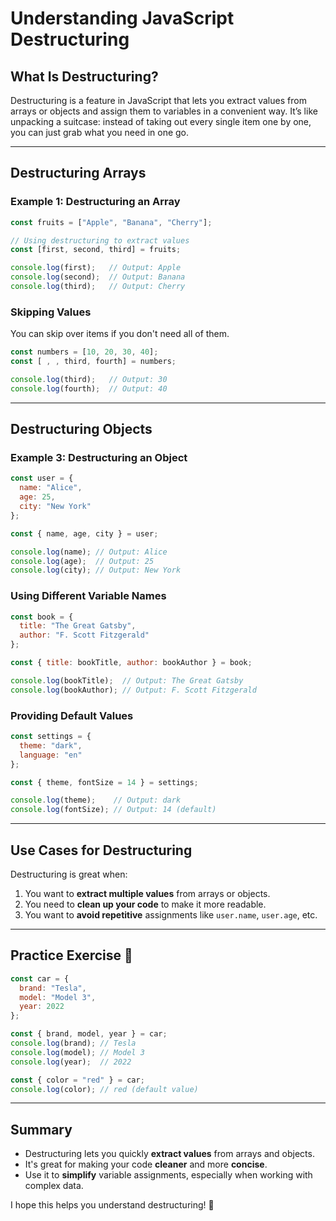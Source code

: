 
# Understanding JavaScript Destructuring

## What Is Destructuring?

Destructuring is a feature in JavaScript that lets you extract values from arrays or objects and assign them to variables in a convenient way. It’s like unpacking a suitcase: instead of taking out every single item one by one, you can just grab what you need in one go.

---

## Destructuring Arrays

### Example 1: Destructuring an Array
```javascript
const fruits = ["Apple", "Banana", "Cherry"];

// Using destructuring to extract values
const [first, second, third] = fruits;

console.log(first);   // Output: Apple
console.log(second);  // Output: Banana
console.log(third);   // Output: Cherry
```

### Skipping Values
You can skip over items if you don't need all of them.

```javascript
const numbers = [10, 20, 30, 40];
const [ , , third, fourth] = numbers;

console.log(third);   // Output: 30
console.log(fourth);  // Output: 40
```

---

## Destructuring Objects

### Example 3: Destructuring an Object
```javascript
const user = {
  name: "Alice",
  age: 25,
  city: "New York"
};

const { name, age, city } = user;

console.log(name); // Output: Alice
console.log(age);  // Output: 25
console.log(city); // Output: New York
```

### Using Different Variable Names
```javascript
const book = {
  title: "The Great Gatsby",
  author: "F. Scott Fitzgerald"
};

const { title: bookTitle, author: bookAuthor } = book;

console.log(bookTitle);  // Output: The Great Gatsby
console.log(bookAuthor); // Output: F. Scott Fitzgerald
```

### Providing Default Values
```javascript
const settings = {
  theme: "dark",
  language: "en"
};

const { theme, fontSize = 14 } = settings;

console.log(theme);    // Output: dark
console.log(fontSize); // Output: 14 (default)
```

---

## Use Cases for Destructuring

Destructuring is great when:
1. You want to **extract multiple values** from arrays or objects.
2. You need to **clean up your code** to make it more readable.
3. You want to **avoid repetitive** assignments like `user.name`, `user.age`, etc.

---

## Practice Exercise 🎉
```javascript
const car = {
  brand: "Tesla",
  model: "Model 3",
  year: 2022
};

const { brand, model, year } = car;
console.log(brand); // Tesla
console.log(model); // Model 3
console.log(year);  // 2022

const { color = "red" } = car;
console.log(color); // red (default value)
```

---

## Summary
- Destructuring lets you quickly **extract values** from arrays and objects.
- It's great for making your code **cleaner** and more **concise**.
- Use it to **simplify** variable assignments, especially when working with complex data.

I hope this helps you understand destructuring! 🚀
